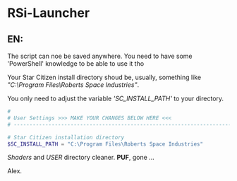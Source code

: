 # RSi-Launcher

## EN:
The script can noe be saved anywhere. You need to have some 'PowerShell' knowledge to be able to use it tho

Your Star Citizen install directory shoud be, usually, something like _"C:\Program Files\Roberts Space Industries"_.

You only need to adjust the variable _'SC_INSTALL_PATH'_ to your directory.

```PowerShell
# 
# User Settings >>> MAKE YOUR CHANGES BELOW HERE <<<
# ------------------------------------------------------------------------

# Star Citizen installation directory
$SC_INSTALL_PATH = "C:\Program Files\Roberts Space Industries"
```

_Shaders_ and _USER_ directory cleaner. **PUF**, gone ...

Alex.
